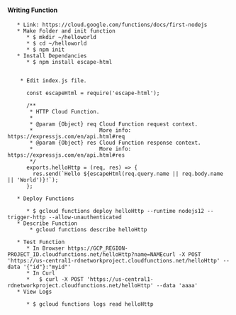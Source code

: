 

#### Writing Function

       * Link: https://cloud.google.com/functions/docs/first-nodejs
       * Make Folder and init function
          * $ mkdir ~/helloworld
          * $ cd ~/helloworld
          * $ npm init
       * Install Dependancies 
          * $ npm install escape-html    


        * Edit index.js file.

          const escapeHtml = require('escape-html');

          /**
           * HTTP Cloud Function.
           *
           * @param {Object} req Cloud Function request context.
           *                     More info: https://expressjs.com/en/api.html#req
           * @param {Object} res Cloud Function response context.
           *                     More info: https://expressjs.com/en/api.html#res
           */
          exports.helloHttp = (req, res) => {
            res.send(`Hello ${escapeHtml(req.query.name || req.body.name || 'World')}!`);
          };
          
       * Deploy Functions
       
          * $ gcloud functions deploy helloHttp --runtime nodejs12 --trigger-http --allow-unauthenticated
       * Describe Function 
           * gcloud functions describe helloHttp

       * Test Function
          * In Browser https://GCP_REGION-PROJECT_ID.cloudfunctions.net/helloHttp?name=NAMEcurl -X POST 'https://us-central1-rdnetworkproject.cloudfunctions.net/helloHttp' --data '{"id"}:"myid"'
          * In Curl 
          *   $ curl -X POST 'https://us-central1-rdnetworkproject.cloudfunctions.net/helloHttp' --data 'aaaa'
       * View Logs 
       
          * $ gcloud functions logs read helloHttp
